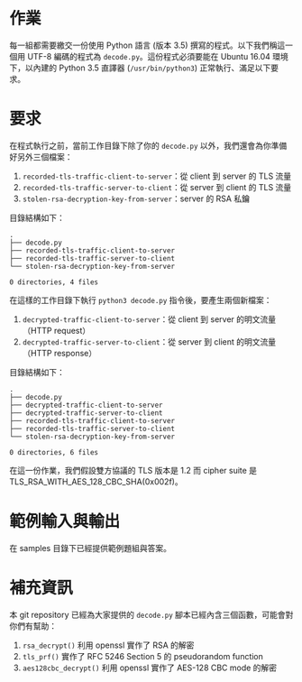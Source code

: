 # 作業

每一組都需要繳交一份使用 Python 語言 (版本 3.5) 撰寫的程式。以下我們稱這一個用 UTF-8 編碼的程式為 `decode.py`。這份程式必須要能在 Ubuntu 16.04 環境下，以內建的 Python 3.5 直譯器 (`/usr/bin/python3`) 正常執行、滿足以下要求。

# 要求

在程式執行之前，當前工作目錄下除了你的 `decode.py` 以外，我們還會為你準備好另外三個檔案：

 1. `recorded-tls-traffic-client-to-server`：從 client 到 server 的 TLS 流量
 2. `recorded-tls-traffic-server-to-client`：從 server 到 client 的 TLS 流量
 3. `stolen-rsa-decryption-key-from-server`：server 的 RSA 私鑰

目錄結構如下：

    .
    ├── decode.py
    ├── recorded-tls-traffic-client-to-server
    ├── recorded-tls-traffic-server-to-client
    └── stolen-rsa-decryption-key-from-server

    0 directories, 4 files

在這樣的工作目錄下執行 `python3 decode.py` 指令後，要產生兩個新檔案：

 1. `decrypted-traffic-client-to-server`：從 client 到 server 的明文流量（HTTP request）
 2. `decrypted-traffic-server-to-client`：從 server 到 client 的明文流量（HTTP response）

目錄結構如下：

    .
    ├── decode.py
    ├── decrypted-traffic-client-to-server
    ├── decrypted-traffic-server-to-client
    ├── recorded-tls-traffic-client-to-server
    ├── recorded-tls-traffic-server-to-client
    └── stolen-rsa-decryption-key-from-server

    0 directories, 6 files

在這一份作業，我們假設雙方協議的 TLS 版本是 1.2 而 cipher suite 是 TLS_RSA_WITH_AES_128_CBC_SHA(0x002f)。

# 範例輸入與輸出

在 samples 目錄下已經提供範例題組與答案。

# 補充資訊

本 git repository 已經為大家提供的 `decode.py` 腳本已經內含三個函數，可能會對你們有幫助：

 1. `rsa_decrypt()` 利用 openssl 實作了 RSA 的解密
 2. `tls_prf()` 實作了 RFC 5246 Section 5 的 pseudorandom function
 3. `aes128cbc_decrypt()` 利用 openssl 實作了 AES-128 CBC mode 的解密
